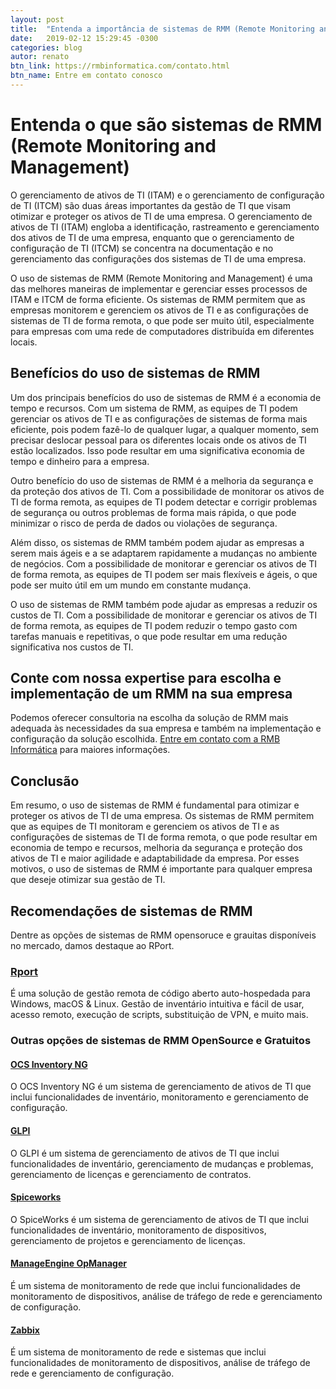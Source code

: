 ```yaml
---
layout: post
title:  "Entenda a importância de sistemas de RMM (Remote Monitoring and Management) ou Monitoramento e Gerenciamento Remoto"
date:   2019-02-12 15:29:45 -0300
categories: blog
autor: renato
btn_link: https://rmbinformatica.com/contato.html
btn_name: Entre em contato conosco
---
```


# Entenda o que são sistemas de RMM (Remote Monitoring and Management)

O gerenciamento de ativos de TI (ITAM) e o gerenciamento de configuração de TI (ITCM) são duas áreas importantes da gestão de TI que visam otimizar e proteger os ativos de TI de uma empresa. O gerenciamento de ativos de TI (ITAM) engloba a identificação, rastreamento e gerenciamento dos ativos de TI de uma empresa, enquanto que o gerenciamento de configuração de TI (ITCM) se concentra na documentação e no gerenciamento das configurações dos sistemas de TI de uma empresa.

O uso de sistemas de RMM (Remote Monitoring and Management) é uma das melhores maneiras de implementar e gerenciar esses processos de ITAM e ITCM de forma eficiente. Os sistemas de RMM permitem que as empresas monitorem e gerenciem os ativos de TI e as configurações de sistemas de TI de forma remota, o que pode ser muito útil, especialmente para empresas com uma rede de computadores distribuída em diferentes locais.

## Benefícios do uso de sistemas de RMM

Um dos principais benefícios do uso de sistemas de RMM é a economia de tempo e recursos. Com um sistema de RMM, as equipes de TI podem gerenciar os ativos de TI e as configurações de sistemas de forma mais eficiente, pois podem fazê-lo de qualquer lugar, a qualquer momento, sem precisar deslocar pessoal para os diferentes locais onde os ativos de TI estão localizados. Isso pode resultar em uma significativa economia de tempo e dinheiro para a empresa.

Outro benefício do uso de sistemas de RMM é a melhoria da segurança e da proteção dos ativos de TI. Com a possibilidade de monitorar os ativos de TI de forma remota, as equipes de TI podem detectar e corrigir problemas de segurança ou outros problemas de forma mais rápida, o que pode minimizar o risco de perda de dados ou violações de segurança.

Além disso, os sistemas de RMM também podem ajudar as empresas a serem mais ágeis e a se adaptarem rapidamente a mudanças no ambiente de negócios. Com a possibilidade de monitorar e gerenciar os ativos de TI de forma remota, as equipes de TI podem ser mais flexíveis e ágeis, o que pode ser muito útil em um mundo em constante mudança.

O uso de sistemas de RMM também pode ajudar as empresas a reduzir os custos de TI. Com a possibilidade de monitorar e gerenciar os ativos de TI de forma remota, as equipes de TI podem reduzir o tempo gasto com tarefas manuais e repetitivas, o que pode resultar em uma redução significativa nos custos de TI.

## Conte com nossa expertise para escolha e implementação de um RMM na sua empresa

Podemos oferecer consultoria na escolha da solução de RMM mais adequada às necessidades da sua empresa e também na implementação e configuração da solução escolhida. [Entre em contato com a RMB Informática](https://rmbinformatica.com/contato.html) para maiores informações.

## Conclusão

Em resumo, o uso de sistemas de RMM é fundamental para otimizar e proteger os ativos de TI de uma empresa. Os sistemas de RMM permitem que as equipes de TI monitoram e gerenciem os ativos de TI e as configurações de sistemas de TI de forma remota, o que pode resultar em economia de tempo e recursos, melhoria da segurança e proteção dos ativos de TI e maior agilidade e adaptabilidade da empresa. Por esses motivos, o uso de sistemas de RMM é importante para qualquer empresa que deseje otimizar sua gestão de TI.

## Recomendações de sistemas de RMM

Dentre as opções de sistemas de RMM opensoruce e grauitas disponíveis no mercado, damos destaque ao RPort.

### [Rport](https://rport.io/?lang=pt)

É uma solução de gestão remota de código aberto auto-hospedada para Windows, macOS & Linux. Gestão de inventário intuitiva e fácil de usar, acesso remoto, execução de scripts, substituição de VPN, e muito mais. 

### Outras opções de sistemas de RMM OpenSource e Gratuitos

#### [OCS Inventory NG](https://www.ocsinventory-ng.org)

O OCS Inventory NG é um sistema de gerenciamento de ativos de TI que inclui funcionalidades de inventário, monitoramento e gerenciamento de configuração.

#### [GLPI](https://glpi-project.org/pt-br/)

O GLPI é um sistema de gerenciamento de ativos de TI que inclui funcionalidades de inventário, gerenciamento de mudanças e problemas, gerenciamento de licenças e gerenciamento de contratos.

#### [Spiceworks](https://www.spiceworks.com/)

O SpiceWorks é um sistema de gerenciamento de ativos de TI que inclui funcionalidades de inventário, monitoramento de dispositivos, gerenciamento de projetos e gerenciamento de licenças.

#### [ManageEngine OpManager](https://www.manageengine.com/network-monitoring/server-performance-management.html) 

É um sistema de monitoramento de rede que inclui funcionalidades de monitoramento de dispositivos, análise de tráfego de rede e gerenciamento de configuração.

#### [Zabbix](https://www.zabbix.com/)

É um sistema de monitoramento de rede e sistemas que inclui funcionalidades de monitoramento de dispositivos, análise de tráfego de rede e gerenciamento de configuração.